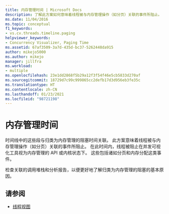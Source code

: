 ```yaml
---
title: 内存管理时间 | Microsoft Docs
description: 了解此方案如何意味着线程被与内存管理操作（如分页）关联的事件所阻止。
ms.date: 11/04/2016
ms.topic: conceptual
f1_keywords:
- vs.cv.threads.timeline.paging
helpviewer_keywords:
- Concurrency Visualizer, Paging Time
ms.assetid: 67af3509-3a7d-435d-bc37-5262448da915
author: mikejo5000
ms.author: mikejo
manager: jillfra
ms.workload:
- multiple
ms.openlocfilehash: 23e1dd2868f5b29a12f3f54f46e5cb5833d270af
ms.sourcegitcommit: 18729d7c99c999865cc2defb17d3d956eb3fe35c
ms.translationtype: HT
ms.contentlocale: zh-CN
ms.lasthandoff: 01/23/2021
ms.locfileid: "98721198"
---
```

# <a name="memory-management-time"></a>内存管理时间
时间线中的这些段与归类为内存管理的阻塞时间关联。 此方案意味着线程被与内存管理操作（如分页）关联的事件所阻止。 在此时间内，线程被阻止在并发可视化工具视为内存管理的 API 或内核状态下。 这些包括诸如分页和内存分配这类事件。

 检查关联的调用堆栈和分析报告，以便更好地了解归类为内存管理的阻塞的基本原因。

## <a name="see-also"></a>请参阅
- [线程视图](../profiling/threads-view-parallel-performance.md)
